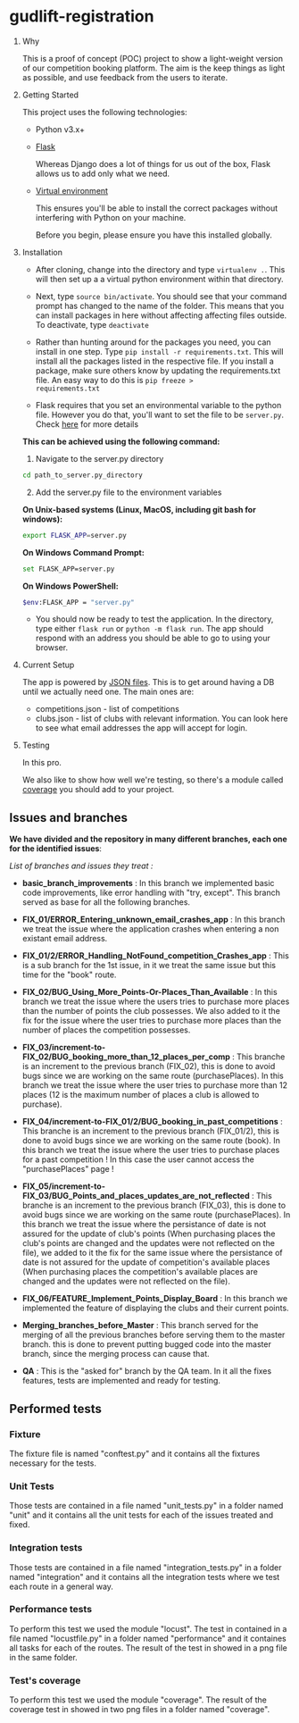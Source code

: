 # gudlift-registration

1. Why

    This is a proof of concept (POC) project to show a light-weight version of our competition booking platform. The aim is the keep things as light as possible, and use feedback from the users to iterate.

2. Getting Started

    This project uses the following technologies:

    * Python v3.x+

    * [Flask](https://flask.palletsprojects.com/en/1.1.x/)

        Whereas Django does a lot of things for us out of the box, Flask allows us to add only what we need.

    * [Virtual environment](https://virtualenv.pypa.io/en/stable/installation.html)

        This ensures you'll be able to install the correct packages without interfering with Python on your machine.

        Before you begin, please ensure you have this installed globally.

3. Installation

    * After cloning, change into the directory and type <code>virtualenv .</code>. This will then set up a a virtual python environment within that directory.

    * Next, type <code>source bin/activate</code>. You should see that your command prompt has changed to the name of the folder. This means that you can install packages in here without affecting affecting files outside. To deactivate, type <code>deactivate</code>

    * Rather than hunting around for the packages you need, you can install in one step. Type <code>pip install -r requirements.txt</code>. This will install all the packages listed in the respective file. If you install a package, make sure others know by updating the requirements.txt file. An easy way to do this is <code>pip freeze > requirements.txt</code>

    * Flask requires that you set an environmental variable to the python file. However you do that, you'll want to set the file to be <code>server.py</code>. Check [here](https://flask.palletsprojects.com/en/1.1.x/quickstart/#a-minimal-application) for more details

    **This can be achieved using the following command:**

    1. Navigate to the server.py directory

    ```bash
    cd path_to_server.py_directory
    ```

    2. Add the server.py file to the environment variables

    **On Unix-based systems (Linux, MacOS, including git bash for windows):**

    ```bash
    export FLASK_APP=server.py
    ```

    **On Windows Command Prompt:**

    ```bash
    set FLASK_APP=server.py
    ```

    **On Windows PowerShell:**

    ```bash
    $env:FLASK_APP = "server.py"
    ```

    * You should now be ready to test the application. In the directory, type either <code>flask run</code> or <code>python -m flask run</code>. The app should respond with an address you should be able to go to using your browser.

4. Current Setup

    The app is powered by [JSON files](https://www.tutorialspoint.com/json/json_quick_guide.htm). This is to get around having a DB until we actually need one. The main ones are:

    * competitions.json - list of competitions
    * clubs.json - list of clubs with relevant information. You can look here to see what email addresses the app will accept for login.

5. Testing

    In this pro.

    We also like to show how well we're testing, so there's a module called
    [coverage](https://coverage.readthedocs.io/en/coverage-5.1/) you should add to your project.

## Issues and branches

**We have divided and the repository in many different branches, each one for the identified issues**:

*List of branches and issues they treat :*

* **basic_branch_improvements** : In this branch we implemented basic code improvements, like error handling with "try, except". This branch served as base for all the following branches.

* **FIX_01/ERROR_Entering_unknown_email_crashes_app** : In this branch we treat the issue where the application crashes when entering a non existant email address.

* **FIX_01/2/ERROR_Handling_NotFound_competition_Crashes_app** : This is a sub branch for the 1st issue, in it we treat the same issue but this time for the "book" route.

* **FIX_02/BUG_Using_More_Points-Or-Places_Than_Available** : In this branch we treat the issue where the users tries to purchase more places than the number of points the club possesses. We also added to it the fix for the issue where the user tries to purchase more places than the number of places the competition possesses.

* **FIX_03/increment-to-FIX_02/BUG_booking_more_than_12_places_per_comp** : This branche is an increment to the previous branch (FIX_02), this is done to avoid bugs since we are working on the same route (purchasePlaces).
In this branch we treat the issue where the user tries to purchase more than 12 places (12 is the maximum number of places a club is allowed to purchase).

* **FIX_04/increment-to-FIX_01/2/BUG_booking_in_past_competitions** : This branche is an increment to the previous branch (FIX_01/2), this is done to avoid bugs since we are working on the same route (book).
In this branch we treat the issue where the user tries to purchase places for a past competition ! In this case the user cannot access the "purchasePlaces" page !

* **FIX_05/increment-to-FIX_03/BUG_Points_and_places_updates_are_not_reflected** : This branche is an increment to the previous branch (FIX_03), this is done to avoid bugs since we are working on the same route (purchasePlaces).
In this branch we treat the issue where the persistance of date is not assured for the update of club's points (When  purchasing places the club's points are changed and the updates were not reflected on the file), we added to it the fix for the same issue where the persistance of date is not assured for the update of competition's available places (When  purchasing places the competition's available places are changed and the updates were not reflected on the file).

* **FIX_06/FEATURE_Implement_Points_Display_Board** : In this branch we implemented the feature of displaying the clubs and their current points.

* **Merging_branches_before_Master** : This branch served for the merging of all the previous branches before serving them to the master branch. this is done to prevent putting bugged code into the master branch, since the merging process can cause that.

* **QA** : This is the "asked for" branch by the QA team. In it all the fixes features, tests are implemented and ready for testing.

## Performed tests

### Fixture

The fixture file is named "conftest.py" and it contains all the fixtures necessary for the tests.

### Unit Tests

Those tests are contained in a file named "unit_tests.py" in a folder named "unit" and it contains all the unit tests for each of the issues treated and fixed.

### Integration tests

Those tests are contained in a file named "integration_tests.py" in a folder named "integration" and it contains all the integration tests where we test each route in a general way.

### Performance tests

To perform this test we used the module "locust". The test in contained in a file named "locustfile.py" in a folder named "performance" and it containes all tasks for each of the routes. The result of the test in showed in a png file in the same folder.

### Test's coverage

To perform this test we used the module "coverage". The result of the coverage test in showed in two png files in a folder named "coverage".

